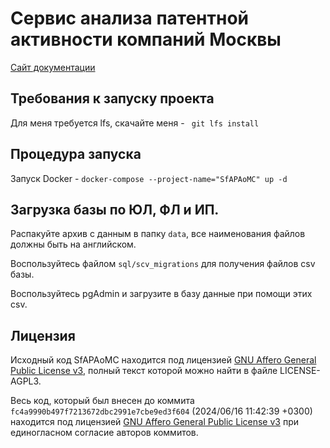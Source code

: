# Сервис анализа патентной активности компаний Москвы

[Сайт документации](https://doster-d.github.io/SfAPAoMC/)

## Требования к запуску проекта

Для меня требуется lfs, скачайте меня - ``` git lfs install```

## Процедура запуска

Запуск Docker - ```docker-compose --project-name="SfAPAoMC" up -d```

## Загрузка базы по ЮЛ, ФЛ и ИП.

Распакуйте архив с данным в папку ```data```, все наименования файлов должны быть на английском.

Воспользуйтесь файлом ```sql/scv_migrations``` для получения файлов csv базы.

Воспользуйтесь pgAdmin и загрузите в базу данные при помощи этих csv.

## Лицензия

Исходный код SfAPAoMC находится под лицензией [GNU Affero General Public License v3](http://www.gnu.org/licenses/agpl.html), полный текст которой можно найти в файле LICENSE-AGPL3.

Весь код, который был внесен до коммита `fc4a9990b497f7213672dbc2991e7cbe9ed3f604` (2024/06/16 11:42:39 +0300) находится под лицензией [GNU Affero General Public License v3](http://www.gnu.org/licenses/agpl.html) при единогласном согласие авторов коммитов.